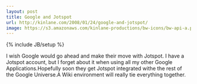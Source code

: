 ```yaml
---
layout: post
title: Google and Jotspot
url: http://kinlane.com/2008/01/24/google-and-jotspot/
image: https://s3.amazonaws.com/kinlane-productions/bw-icons/bw-api-a.png
---
```

{% include JB/setup %}
I wish Google would go ahead and make their move with Jotspot.  I have a Jotspot account, but I forget about it when using all my other Google Applications.Hopefully soon they get Jotspot integrated withe the rest of the Google Universe.A  Wiki environment will really tie everything together.